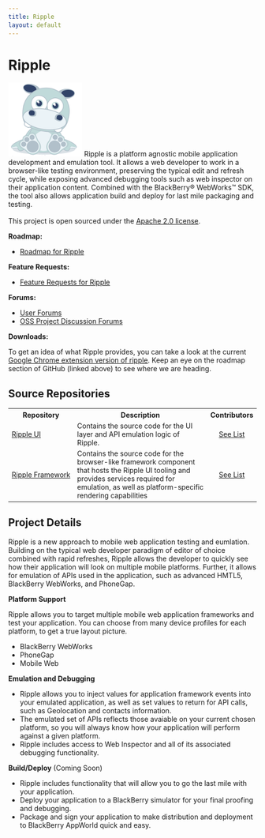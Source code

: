 ```yaml
---
title: Ripple
layout: default
---
```


# Ripple


<tr>
	<td><img src="../images/logo_hippo.png"/></td>
	<td valign="top" style="padding-top:15px">
		Ripple is a platform agnostic mobile application development and emulation tool.  It allows a web developer to work in a browser-like testing environment, preserving the typical edit and refresh cycle, while exposing advanced debugging tools such as web inspector on their application content. Combined with the BlackBerry&reg; WebWorks&trade; SDK, the tool also allows application build and deploy for last mile packaging and testing.
	<br/><br/>
	This project is open sourced under the <a href="http://www.apache.org/licenses/LICENSE-2.0.html" target="_blank">Apache 2.0 license</a>.
	</td>
</tr>


**Roadmap:**

* [Roadmap for Ripple](https://github.com/blackberry/Ripple-UI/issues/milestones)

**Feature Requests:**

* [Feature Requests for Ripple](https://github.com/blackberry/Ripple-UI/issues?sort=created&labels=Request&direction=desc&state=open)

**Forums:**

* [User Forums](http://supportforums.blackberry.com/t5/Web-Development/bd-p/browser_dev)
* [OSS Project Discussion Forums](http://supportforums.blackberry.com/t5/Ripple-Contributions/bd-p/ripple)

**Downloads:**

To get an idea of what Ripple provides, you can take a look at the current [Google Chrome extension version of ripple](http://ripple.tinyhippos.com).  Keep an eye on the roadmap section of GitHub (linked above) to see where we are heading.



## Source Repositories

<table class="outlined">
  <tr>
    <th>Repository</th>
    <th>Description</th>
    <th>Contributors</th>
  </tr>
  <tr>
    <td style="white-space:nowrap;"><a href="https://github.com/blackberry/Ripple-UI" target="_blank">Ripple UI</a></td>
    <td>Contains the source code for the UI layer and API emulation logic of Ripple.</td>
    <td style="text-align:center"><a href="https://github.com/blackberry/Ripple-UI/contributors">See List</a></td>
  </tr>
  <tr>
    <td style="white-space:nowrap;"><a href="https://github.com/blackberry/Ripple-Framework" target="_blank">Ripple Framework</a></td>
    <td>Contains the source code for the browser-like framework component that hosts the Ripple UI tooling and provides services required for emulation, as well as platform-specific rendering capabilities</td>
    <td style="text-align:center"><a href="https://github.com/blackberry/Ripple-Framework/contributors">See List</a></td>
  </tr>

</table>


## Project Details

Ripple is a new approach to mobile web application testing and eumlation.  Building on the typical web developer paradigm of editor of choice combined with rapid refreshes, Ripple allows the developer to quickly see how their application will look on multiple mobile platforms.  Further, it allows for emulation of APIs used in the application, such as advanced HMTL5, BlackBerry WebWorks, and PhoneGap.

**Platform Support**

Ripple allows you to target multiple mobile web application frameworks and test your application.  You can choose from many device profiles for each platform, to get a true layout picture.
* BlackBerry WebWorks
* PhoneGap
* Mobile Web

**Emulation and Debugging**

* Ripple allows you to inject values for application framework events into your emulated application, as well as set values to return for API calls, such as Geolocation and contacts information.
* The emulated set of APIs reflects those avaiable on your current chosen platform, so you will always know how your application will perform against a given platform.
* Ripple includes access to Web Inspector and all of its associated debugging functionality.

**Build/Deploy** (Coming Soon)

* Ripple includes functionality that will allow you to go the last mile with your application.
* Deploy your application to a BlackBerry simulator for your final proofing and debugging.
* Package and sign your application to make distribution and deployment to BlackBerry AppWorld quick and easy.
